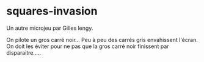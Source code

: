 # squares-invasion

Un autre microjeu par Gilles lengy.

On pilote un gros carré noir... Peu à peu des carrés gris envahissent l'écran.
On doit les éviter pour ne pas que la gros carré noir finissent par disparaitre.....
